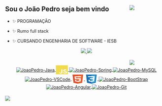 ## Sou o João Pedro seja bem vindo  <img align="right" width="100" src="https://media.giphy.com/media/1ynCEtlgMPAeNAqdnu/giphy.gif">    
- ✨ PROGRAMAÇÃO                                             
- ✨ Rumo full stack         
- ✨ CURSANDO ENGENHARIA DE SOFTWARE - IESB                                                                              
                                                                       


  <div align="center">
    <a href="https://github.com/9893j">
    <img height="180em" src="https://github-readme-stats.vercel.app/api?username=9893j&show_icons=true&theme=tokyonight&include_all_commits=true&count_private=true"/>
    <img height="180em" src="https://github-readme-stats.vercel.app/api/top-langs/?username=9893j&layout=compact&langs_count=7&theme=tokyonight"/>
  </div>

  <h4> <img align="right" width="100" src="https://media.giphy.com/media/nQBblmh2tRo9zrxyvM/giphy.gif"> </h4>
 
  <div style="display: inline_block" align="center"><br>  
    <img align="center" alt="JoaoPedro-Java" src="https://cdn.jsdelivr.net/gh/devicons/devicon/icons/java/java-original-wordmark.svg" width="50" height="50"/> 
    <img align="center" alt="JoaoPedro-Js" src="https://raw.githubusercontent.com/devicons/devicon/master/icons/javascript/javascript-plain.svg" width="40" height="30"/>
    <img align="center" alt="JoaoPedro-Spring" src="https://cdn.jsdelivr.net/gh/devicons/devicon/icons/spring/spring-original-wordmark.svg" width="60" height="50"/> 
    <img align="center" alt="JoaoPedro-MySQL" src="https://icongr.am/devicon/mysql-original.svg?size=128&color=currentColor" width="50" height="40"/>
    <img align="center" alt="JoaoPedro-VSCode" src="https://cdn.jsdelivr.net/gh/devicons/devicon/icons/vscode/vscode-original.svg"  width="40" height="30" />
    <img align="center" alt="JoaoPedro-HTML" src="https://raw.githubusercontent.com/devicons/devicon/master/icons/html5/html5-original.svg" width="40" height="30" />
    <img align="center" alt="JoaoPedro-CSS" src="https://raw.githubusercontent.com/devicons/devicon/master/icons/css3/css3-original.svg" width="40" height="30" />
    <img align="center" alt="JoaoPedro-BootStrap" src="https://user-images.githubusercontent.com/102272830/174455281-2f78d0fd-1454-4928-a568-523273cb3a94.png" width="35" height="40"/>
    <img align="center" alt="JoaoPedro-Angular" src="https://icongr.am/devicon/angularjs-original.svg?size=128&color=currentColor" width="45" height="35" />
    <img align="center" alt="JoaoPedro-Git" src="https://cdn.jsdelivr.net/gh/devicons/devicon/icons/git/git-original-wordmark.svg" width="60" height="50"/> 
</div>

  <h4> <img float="right" width="100" src="https://media.giphy.com/media/hS42TuYYnANLFR9IRQ/giphy.gif"> </h4>         
  
 
